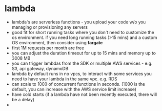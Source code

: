# lambda

- lambda's are serverless functions - you upload your code w/o you managing or provisioning any servers
- good fit for short running tasks where you don't need to customize the os environment. if you need long running tasks (>15 mins) and a custom OS environment, then consider using **fargate**
- first 1M requests per month are free
- you can adjust the duration timeout for up to 15 mins and memory up to 3008 MB
- you can trigger lambdas from the SDK or multiple AWS services - e.g. S3, api gateway, dynamoDB
- lambda by default runs in no vpcs, to interact with some services you need to have your lambda in the same vpc. e.g. RDS
- can scale to 1000 of concurrent functions in seconds. (1000 is the default, you can increase with the AWS service limit increase)
- have cold starts (if a lambda have not been recently executed, there will be a delay)
-
